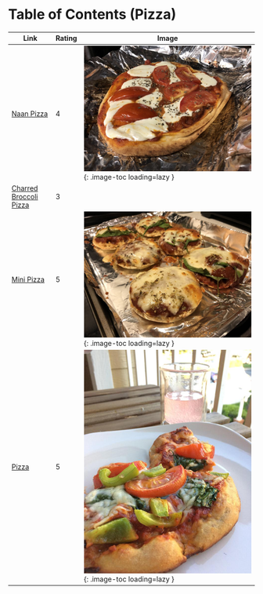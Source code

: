 # Table of Contents (Pizza)

| Link | Rating | Image |
| -- | -- | -- |
| [Naan Pizza](../naan_pizza) | 4 | ![naan_pizza.jpg](./naan_pizza.jpg){: .image-toc loading=lazy } |
| [Charred Broccoli Pizza](../charred_broccoli_pizza) | 3 | <!-- TODO: Capture image --> |
| [Mini Pizza](../mini_pizza) | 5 | ![mini_pizza.jpg](./mini_pizza.jpg){: .image-toc loading=lazy } |
| [Pizza](../pizza) | 5 | ![pizza.jpg](./pizza.jpg){: .image-toc loading=lazy } |
